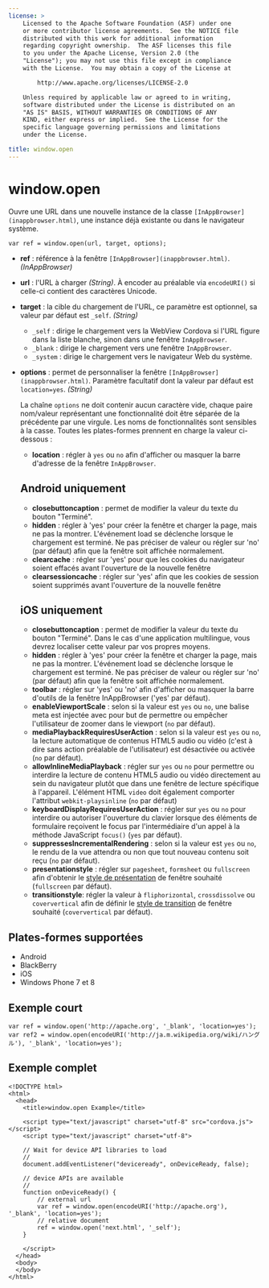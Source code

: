 ```yaml
---
license: >
    Licensed to the Apache Software Foundation (ASF) under one
    or more contributor license agreements.  See the NOTICE file
    distributed with this work for additional information
    regarding copyright ownership.  The ASF licenses this file
    to you under the Apache License, Version 2.0 (the
    "License"); you may not use this file except in compliance
    with the License.  You may obtain a copy of the License at

        http://www.apache.org/licenses/LICENSE-2.0

    Unless required by applicable law or agreed to in writing,
    software distributed under the License is distributed on an
    "AS IS" BASIS, WITHOUT WARRANTIES OR CONDITIONS OF ANY
    KIND, either express or implied.  See the License for the
    specific language governing permissions and limitations
    under the License.

title: window.open
---
```


# window.open

Ouvre une URL dans une nouvelle instance de la classe `[InAppBrowser](inappbrowser.html)`, une instance déjà existante ou dans le navigateur système.

    var ref = window.open(url, target, options);
    

*   **ref** : référence à la fenêtre `[InAppBrowser](inappbrowser.html)`. *(InAppBrowser)*

*   **url** : l'URL à charger *(String)*. À encoder au préalable via `encodeURI()` si celle-ci contient des caractères Unicode.

*   **target** : la cible du chargement de l'URL, ce paramètre est optionnel, sa valeur par défaut est `_self`. *(String)*
    
    *   `_self` : dirige le chargement vers la WebView Cordova si l'URL figure dans la liste blanche, sinon dans une fenêtre `InAppBrowser`.
    *   `_blank` : dirige le chargement vers une fenêtre `InAppBrowser`.
    *   `_system` : dirige le chargement vers le navigateur Web du système.

*   **options** : permet de personnaliser la fenêtre `[InAppBrowser](inappbrowser.html)`. Paramètre facultatif dont la valeur par défaut est `location=yes`. *(String)*
    
    La chaîne `options` ne doit contenir aucun caractère vide, chaque paire nom/valeur représentant une fonctionnalité doit être séparée de la précédente par une virgule. Les noms de fonctionnalités sont sensibles à la casse. Toutes les plates-formes prennent en charge la valeur ci-dessous :
    
    *   **location** : régler à `yes` ou `no` afin d'afficher ou masquer la barre d'adresse de la fenêtre `InAppBrowser`.
    ## Android uniquement
    
    *   **closebuttoncaption** : permet de modifier la valeur du texte du bouton "Terminé". 
    *   **hidden** : régler à 'yes' pour créer la fenêtre et charger la page, mais ne pas la montrer. L'événement load se déclenche lorsque le chargement est terminé. Ne pas préciser de valeur ou régler sur 'no' (par défaut) afin que la fenêtre soit affichée normalement. 
    *   **clearcache** : régler sur 'yes' pour que les cookies du navigateur soient effacés avant l'ouverture de la nouvelle fenêtre
    *   **clearsessioncache** : régler sur 'yes' afin que les cookies de session soient supprimés avant l'ouverture de la nouvelle fenêtre
    ## iOS uniquement
    
    *   **closebuttoncaption** : permet de modifier la valeur du texte du bouton "Terminé". Dans le cas d'une application multilingue, vous devrez localiser cette valeur par vos propres moyens.
    *   **hidden** : régler à 'yes' pour créer la fenêtre et charger la page, mais ne pas la montrer. L'événement load se déclenche lorsque le chargement est terminé. Ne pas préciser de valeur ou régler sur 'no' (par défaut) afin que la fenêtre soit affichée normalement. 
    *   **toolbar** : régler sur 'yes' ou 'no' afin d'afficher ou masquer la barre d'outils de la fenêtre InAppBrowser ('yes' par défaut).
    *   **enableViewportScale** : selon si la valeur est `yes` ou `no`, une balise meta est injectée avec pour but de permettre ou empêcher l'utilisateur de zoomer dans le viewport (`no` par défaut).
    *   **mediaPlaybackRequiresUserAction** : selon si la valeur est `yes` ou `no`, la lecture automatique de contenus HTML5 audio ou vidéo (c'est à dire sans action préalable de l'utilisateur) est désactivée ou activée (`no` par défaut).
    *   **allowInlineMediaPlayback** : régler sur `yes` ou `no` pour permettre ou interdire la lecture de contenu HTML5 audio ou vidéo directement au sein du navigateur plutôt que dans une fenêtre de lecture spécifique à l'appareil. L'élément HTML `video` doit également comporter l'attribut `webkit-playsinline` (`no` par défaut)
    *   **keyboardDisplayRequiresUserAction** : régler sur `yes` ou `no` pour interdire ou autoriser l'ouverture du clavier lorsque des éléments de formulaire reçoivent le focus par l'intermédiaire d'un appel à la méthode JavaScript `focus()` (`yes` par défaut).
    *   **suppressesIncrementalRendering** : selon si la valeur est `yes` ou `no`, le rendu de la vue attendra ou non que tout nouveau contenu soit reçu (`no` par défaut).
    *   **presentationstyle** : régler sur `pagesheet`, `formsheet` ou `fullscreen` afin d'obtenir le [style de présentation][1] de fenêtre souhaité (`fullscreen` par défaut).
    *   **transitionstyle**: régler la valeur à `fliphorizontal`, `crossdissolve` ou `coververtical` afin de définir le [style de transition][2] de fenêtre souhaité (`coververtical` par défaut).

 [1]: http://developer.apple.com/library/ios/documentation/UIKit/Reference/UIViewController_Class/Reference/Reference.html#//apple_ref/occ/instp/UIViewController/modalPresentationStyle
 [2]: http://developer.apple.com/library/ios/#documentation/UIKit/Reference/UIViewController_Class/Reference/Reference.html#//apple_ref/occ/instp/UIViewController/modalTransitionStyle

## Plates-formes supportées

*   Android
*   BlackBerry
*   iOS
*   Windows Phone 7 et 8

## Exemple court

    var ref = window.open('http://apache.org', '_blank', 'location=yes');
    var ref2 = window.open(encodeURI('http://ja.m.wikipedia.org/wiki/ハングル'), '_blank', 'location=yes');
    

## Exemple complet

    <!DOCTYPE html>
    <html>
      <head>
        <title>window.open Example</title>
    
        <script type="text/javascript" charset="utf-8" src="cordova.js"></script>
        <script type="text/javascript" charset="utf-8">
    
        // Wait for device API libraries to load
        //
        document.addEventListener("deviceready", onDeviceReady, false);
    
        // device APIs are available
        //
        function onDeviceReady() {
            // external url
            var ref = window.open(encodeURI('http://apache.org'), '_blank', 'location=yes');
            // relative document
            ref = window.open('next.html', '_self');
        }
    
        </script>
      </head>
      <body>
      </body>
    </html>
